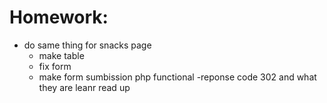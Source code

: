 # Homework:

- do same thing for snacks page
  - make table
  - fix form
  - make form sumbission php functional
    -reponse code 302 and what they are leanr read up
